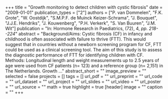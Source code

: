 +++
title = "Growth monitoring to detect children with cystic fibrosis"
date = "2009-01-01"
publication_types = ["2"]
authors = ["P. van Dommelen", "F.K. Grote", "W. Oostdijk", "S.M.P.F. de Muinck Keizer-Schrama", "J. Bouquet", "J.J.E. Hendriks", "J. Kouwenberg", "P.H. Verkerk", "S. Van Buuren", "J.M. Wit"]
publication = "In: Hormone Research in Paediatrics, (72), 4, _pp. 218--224_"
abstract = "Background/Aims: Cystic fibrosis (CF) in infancy and childhood is often associated with failure to thrive (FTT). This would suggest that in countries without a newborn screening program for CF, FTT could be used as a clinical screening tool. The aim of this study is to assess the diagnostic performance of FTT for identifying children with CF. Methods: Longitudinal length and weight measurements up to 2.5 years of age were used from CF patients (n= 123) and a reference group (n= 2,151) in The Netherlands. Growth …"
abstract_short = ""
image_preview = ""
selected = false
projects = []
tags = []
url_pdf = ""
url_preprint = ""
url_code = ""
url_dataset = ""
url_project = ""
url_slides = ""
url_video = ""
url_poster = ""
url_source = ""
math = true
highlight = true
[header]
image = ""
caption = ""
+++
